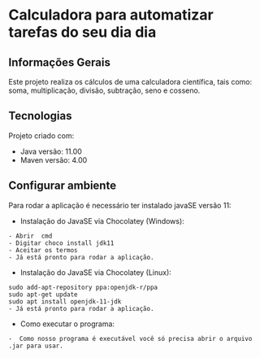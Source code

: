 # Calculadora para automatizar tarefas do seu dia dia

## Informações Gerais

Este projeto realiza os cálculos de uma calculadora científica, tais como: soma, multiplicação, divisão, subtração, seno e cosseno.

## Tecnologias

Projeto criado com:

-   Java versão: 11.00
-   Maven versão: 4.00

## Configurar ambiente

Para rodar a aplicação é necessário ter instalado javaSE versão 11:

-   Instalação do JavaSE via Chocolatey (Windows):

```
- Abrir  cmd
- Digitar choco install jdk11
- Aceitar os termos
- Já está pronto para rodar a aplicação.
```

-   Instalação do JavaSE via Chocolatey (Linux):

```
sudo add-apt-repository ppa:openjdk-r/ppa
sudo apt-get update
sudo apt install openjdk-11-jdk
- Já está pronto para rodar a aplicação.
```

-   Como executar o programa:

```
-  Como nosso programa é executável você só precisa abrir o arquivo .jar para usar.
```

